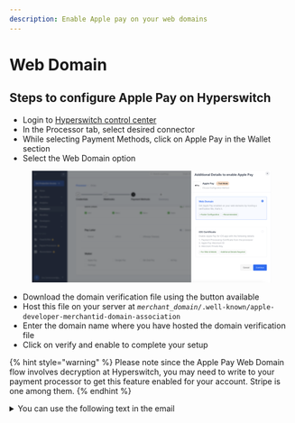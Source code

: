 ```yaml
---
description: Enable Apple pay on your web domains
---
```


# Web Domain

## **Steps to configure Apple Pay on Hyperswitch**

* Login to [Hyperswitch control center](https://app.hyperswitch.io/)
* In the Processor tab, select desired connector
* While selecting Payment Methods, click on Apple Pay in the Wallet section
* Select the Web Domain option

<div data-full-width="false"><figure><img src="../../../../../../.gitbook/assets/Screenshot 2023-12-07 at 7.41.02 PM.png" alt=""><figcaption></figcaption></figure></div>

* Download the domain verification file using the button available
* Host this file on your server at _`merchant_domain`_`/.well-known/apple-developer-merchantid-domain-association`
* Enter the domain name where you have hosted the domain verification file
* Click on verify and enable to complete your setup

{% hint style="warning" %}
Please note since the Apple Pay Web Domain flow involves decryption at Hyperswitch, you may need to write to your payment processor to get this feature enabled for your account. Stripe is one among them.
{% endhint %}

<details>

<summary>You can use the following text in the email</summary>

* Attach our PCI DSS AoC certificate and copy our Support team (hyperswitch@juspay.in).
* Stripe Account id: <`Enter your account id:` you can find it [here](https://dashboard.stripe.com/settings/user)>
* A detailed business description: <`One sentence about your business`>. The business operates across `xx` countries and has customers across the world.
* Feature Request: We are using Hyperswitch, a Level 1 PCI DSS 3.2.1 compliant Payments Orchestrator, to manage payments on our website. In addition to Stripe, since we are using other processors as well to process payments across multiple geographies, we wanted to use Hyperswitch’s Payment Processing certificate to decrypt Apple pay tokens and send the decrypted Apple pay tokens to Stripe. So, please enable processing decrypted Apple pay token feature on our Stripe account. We’ve attached Hyperswitch’s PCI DSS AoC for reference.

</details>
